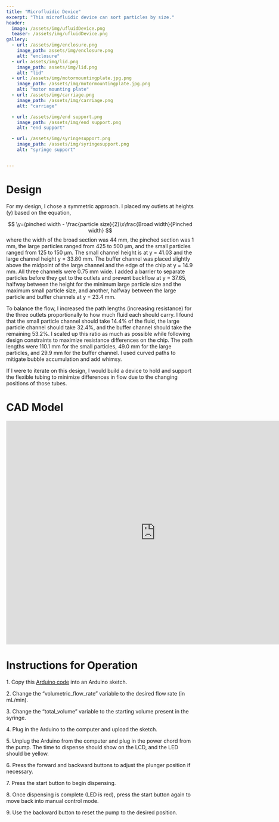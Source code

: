 ```yaml
---
title: "Microfluidic Device"
excerpt: "This microfluidic device can sort particles by size."
header:
  image: /assets/img/ufluidDevice.png
  teaser: /assets/img/ufluidDevice.png
gallery:
  - url: /assets/img/enclosure.png
    image_path: assets/img/enclosure.png
    alt: "enclosure"
  - url: assets/img/lid.png
    image_path: assets/img/lid.png
    alt: "lid"
  - url: /assets/img/motormountingplate.jpg.png
    image_path: /assets/img/motormountingplate.jpg.png
    alt: "motor mounting plate"
  - url: /assets/img/carriage.png
    image_path: /assets/img/carriage.png
    alt: "carriage"

  - url: /assets/img/end support.png
    image_path: /assets/img/end support.png
    alt: "end support"

  - url: /assets/img/syringesupport.png
    image_path: /assets/img/syringesupport.png
    alt: "syringe support"


---
```


# Design

For my design, I chose a symmetric approach. I placed my outlets at heights (y) based on the equation, 

$$
  \y=(pinched width - \frac{particle size}{2}\x\frac{Broad width}{Pinched width}
$$
where the width of the broad section was 44 mm, the pinched section was 1 mm, the large particles ranged from 425 to 500 µm, and the small particles ranged from 125 to 150 µm. The small channel height is at y = 41.03 and the large channel height y = 33.80 mm. The buffer channel was placed slightly above the midpoint of the large channel and the edge of the chip at y = 14.9 mm. All three channels were 0.75 mm wide.
I added a barrier to separate particles before they get to the outlets and prevent backflow at y = 37.65, halfway between the height for the minimum large particle size and the maximum small particle size, and another, halfway between the large particle and buffer channels at y = 23.4 mm.

To balance the flow, I increased the path lengths (increasing resistance) for the three outlets proportionally to how much fluid each should carry. I found that the small particle channel should take 14.4% of the fluid, the large particle channel should take 32.4%, and the buffer channel should take the remaining 53.2%. I scaled up this ratio as much as possible while following design constraints to maximize resistance differences on the chip. The path lengths were 110.1 mm for the small particles, 49.0 mm for the large particles, and 29.9 mm for the buffer channel. I used curved paths to mitigate bubble accumulation and add whimsy. 

If I were to iterate on this design, I would build a device to hold and support the flexible tubing to minimize differences in flow due to the changing positions of those tubes.

# CAD Model
<iframe src="https://vanderbilt643.autodesk360.com/shares/public/SH90d2dQT28d5b6028115d5d1c4bc6219274?mode=embed" width="800" height="600" allowfullscreen="true" webkitallowfullscreen="true" mozallowfullscreen="true"  frameborder="0"></iframe>

# Instructions for Operation

‭1.‬‭ Copy this [Arduino code](https://github.com/RatKing-123/RatKing-123.github.io/blob/main/Ardiuno%20Code%20for%20Syringe%20Pump?h=1) into an Arduino sketch.‬

2.‬‭ Change the “volumetric_flow_rate” variable to the desired flow rate (in mL/min).‬

‭3.‬‭ Change the “total_volume” variable to the starting volume present in the syringe.‬

‭4.‬‭ Plug in the Arduino to the computer and upload the sketch.‬

5.‬‭ Unplug the Arduino from the computer and plug in the power chord from the pump.‬ The time to dispense should show on the LCD, and the LED should be yellow.‬

6.‬‭ Press the forward and backward buttons to adjust the plunger position if necessary.‬

‭7.‬‭ Press the start button to begin dispensing.‬

‭8.‬‭ Once‬‭ dispensing‬‭ is‬‭ complete‬‭ (LED‬‭ is‬‭ red),‬‭ press‬‭ the‬‭ start‬‭ button‬‭ again‬‭ to‬‭ move‬‭ back‬‭ into‬‭ manual control mode.‬

9.‬‭ Use the backward button to reset the pump to the desired position.‬

